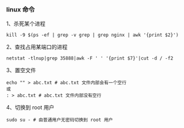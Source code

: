 ### linux 命令
1、杀死某个进程
```angularjs
kill -9 $(ps -ef | grep -v grep | grep nginx | awk '{print $2}')
```

2、查找占用某端口的进程
```angular2html
netstat -tlnup|grep 35888|awk -F ' ' '{print $7}'|cut -d / -f2
```

3、置空文件
```angularjs
echo "" > abc.txt # abc.txt 文件内部会有一个空行
或
: > abc.txt # abc.txt 文件内部没有空行 
```

4、切换到 root 用户
```angularjs
sudo su - # 由普通用户无密码切换到 root 用户 
```


